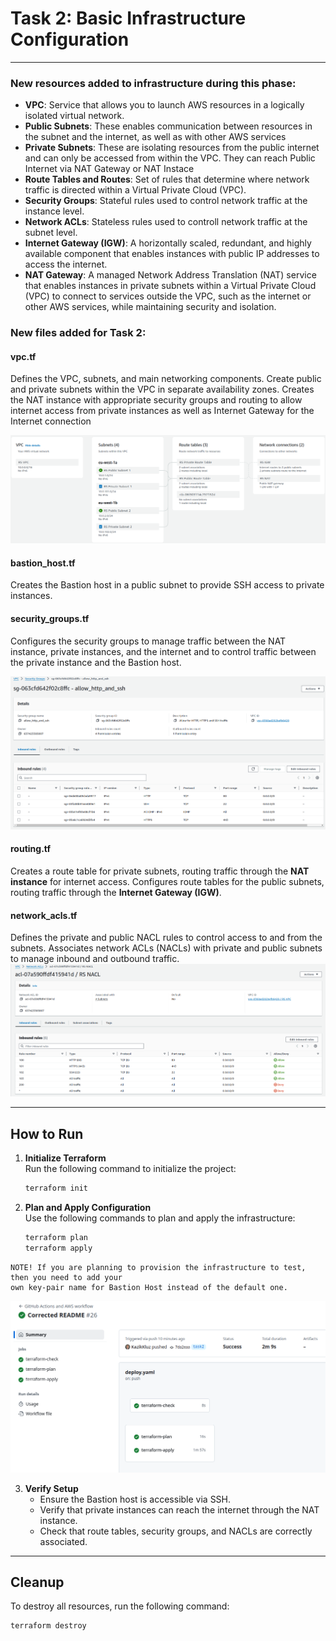# Task 2: Basic Infrastructure Configuration

---

### New resources added to infrastructure during this phase:

- **VPC**: Service that allows you to launch AWS resources in a logically isolated virtual network.
- **Public Subnets**: These enables communication between resources in the subnet and the internet, as well as with other AWS services
- **Private Subnets**: These are isolating resources from the public internet and can only be accessed from within the VPC. They can reach Public Internet via NAT Gateway or NAT Instace
- **Route Tables and Routes**: Set of rules that determine where network traffic is directed within a Virtual Private Cloud (VPC).
- **Security Groups**: Stateful rules used to control network traffic at the instance level.
- **Network ACLs**: Stateless rules used to controll network traffic at the subnet level.
- **Internet Gateway (IGW)**: A horizontally scaled, redundant, and highly available component that enables instances with public IP addresses to access the internet.
- **NAT Gateway**: A managed Network Address Translation (NAT) service that enables instances in private subnets within a Virtual Private Cloud (VPC) to connect to services outside the VPC, such as the internet or other AWS services, while maintaining security and isolation.

### New files added for Task 2:

#### **vpc.tf**

Defines the VPC, subnets, and main networking components. Create public and private subnets within the VPC in separate availability zones. Creates the NAT instance with appropriate security groups and routing to allow internet access from private instances as well as Internet Gateway for the Internet connection

![VPC Resources](screenshots/image.png)

#### **bastion_host.tf**

Creates the Bastion host in a public subnet to provide SSH access to private instances.

#### **security_groups.tf**

Configures the security groups to manage traffic between the NAT instance, private instances, and the internet and to control traffic between the private instance and the Bastion host.

![Security Group](screenshots/sec_group.png)

#### **routing.tf**

Creates a route table for private subnets, routing traffic through the **NAT instance** for internet access. Configures route tables for the public subnets, routing traffic through the **Internet Gateway (IGW)**.

#### **network_acls.tf**

Defines the private and public NACL rules to control access to and from the subnets. Associates network ACLs (NACLs) with private and public subnets to manage inbound and outbound traffic.
![NACL](screenshots/nacl.png)

---

## How to Run

1. **Initialize Terraform**  
   Run the following command to initialize the project:

   ```bash
   terraform init
   ```

2. **Plan and Apply Configuration**  
    Use the following commands to plan and apply the infrastructure:

   ```bash
   terraform plan
   terraform apply
   ```

```
NOTE! If you are planning to provision the infrastructure to test, then you need to add your
own key-pair name for Bastion Host instead of the default one.
```

![GitHub Actions success](screenshots/image-1.png)

3. **Verify Setup**
   - Ensure the Bastion host is accessible via SSH.
   - Verify that private instances can reach the internet through the NAT instance.
   - Check that route tables, security groups, and NACLs are correctly associated.

---

## Cleanup

To destroy all resources, run the following command:

```bash
terraform destroy
```
